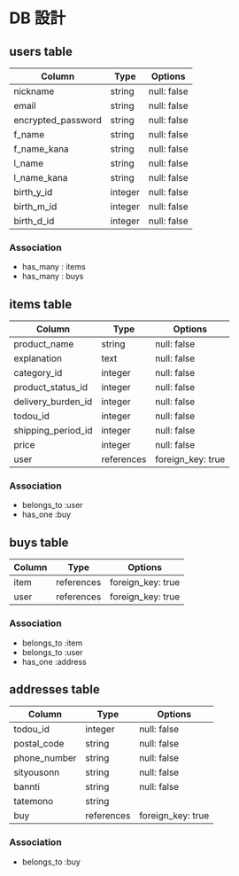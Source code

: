 # DB 設計

## users table

| Column              | Type             | Options              |
|---------------------|------------------|----------------------|
| nickname            | string           | null: false          |
| email               | string           | null: false          |
| encrypted_password  | string           | null: false          |
| f_name              | string           | null: false          |
| f_name_kana         | string           | null: false          |
| l_name              | string           | null: false          |
| l_name_kana         | string           | null: false          |
| birth_y_id          | integer          | null: false          |
| birth_m_id          | integer          | null: false          |
| birth_d_id          | integer          | null: false          |


### Association
* has_many : items
* has_many : buys


## items table

| Column                         | Type       | Options           |
|--------------------------------|------------|-------------------|
| product_name                   | string     | null: false       |
| explanation                    | text       | null: false       |
| category_id                    | integer    | null: false       |
| product_status_id              | integer    | null: false       |
| delivery_burden_id             | integer    | null: false       |
| todou_id                       | integer    | null: false       |
| shipping_period_id             | integer    | null: false       |
| price                          | integer    | null: false       |
| user                           | references | foreign_key: true |

### Association
- belongs_to :user
- has_one :buy


## buys table

| Column         | Type        | Options           |
|----------------|-------------|-------------------|
| item           | references  | foreign_key: true |
| user           | references  | foreign_key: true |

### Association
- belongs_to :item
- belongs_to :user
- has_one :address


## addresses table

| Column         | Type        | Options           |
|----------------|-------------|-------------------|
| todou_id       | integer     | null: false       |
| postal_code    | string      | null: false       |
| phone_number   | string      | null: false       |
| sityousonn     | string      | null: false       |
| bannti         | string      | null: false       |
| tatemono       | string      |                   |
| buy            | references  | foreign_key: true |

### Association
- belongs_to :buy